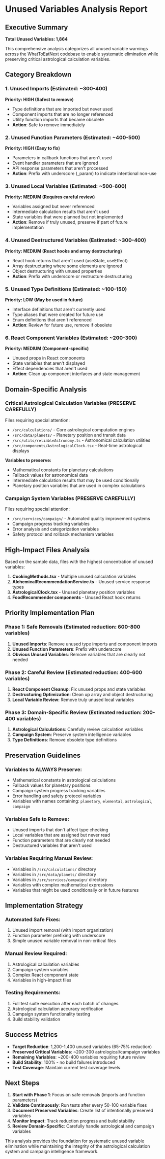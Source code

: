 # Unused Variables Analysis Report

## Executive Summary

**Total Unused Variables: 1,864**

This comprehensive analysis categorizes all unused variable warnings across the
WhatToEatNext codebase to enable systematic elimination while preserving
critical astrological calculation variables.

## Category Breakdown

### 1. Unused Imports (Estimated: ~300-400)

**Priority: HIGH (Safest to remove)**

- Type definitions that are imported but never used
- Component imports that are no longer referenced
- Utility function imports that became obsolete
- **Action**: Safe to remove immediately

### 2. Unused Function Parameters (Estimated: ~400-500)

**Priority: HIGH (Easy to fix)**

- Parameters in callback functions that aren't used
- Event handler parameters that are ignored
- API response parameters that aren't processed
- **Action**: Prefix with underscore (\_param) to indicate intentional non-use

### 3. Unused Local Variables (Estimated: ~500-600)

**Priority: MEDIUM (Requires careful review)**

- Variables assigned but never referenced
- Intermediate calculation results that aren't used
- State variables that were planned but not implemented
- **Action**: Remove if truly unused, preserve if part of future implementation

### 4. Unused Destructured Variables (Estimated: ~300-400)

**Priority: MEDIUM (React hooks and array destructuring)**

- React hook returns that aren't used (useState, useEffect)
- Array destructuring where some elements are ignored
- Object destructuring with unused properties
- **Action**: Prefix with underscore or restructure destructuring

### 5. Unused Type Definitions (Estimated: ~100-150)

**Priority: LOW (May be used in future)**

- Interface definitions that aren't currently used
- Type aliases that were created for future use
- Enum definitions that aren't referenced
- **Action**: Review for future use, remove if obsolete

### 6. React Component Variables (Estimated: ~200-300)

**Priority: MEDIUM (Component-specific)**

- Unused props in React components
- State variables that aren't displayed
- Effect dependencies that aren't used
- **Action**: Clean up component interfaces and state management

## Domain-Specific Analysis

### Critical Astrological Calculation Variables (PRESERVE CAREFULLY)

Files requiring special attention:

- `/src/calculations/` - Core astrological computation engines
- `/src/data/planets/` - Planetary position and transit data
- `/src/utils/reliableAstronomy.ts` - Astronomical calculation utilities
- `/src/components/AstrologicalClock.tsx` - Real-time astrological displays

**Variables to preserve:**

- Mathematical constants for planetary calculations
- Fallback values for astronomical data
- Intermediate calculation results that may be used conditionally
- Planetary position variables that are used in complex calculations

### Campaign System Variables (PRESERVE CAREFULLY)

Files requiring special attention:

- `/src/services/campaign/` - Automated quality improvement systems
- Campaign progress tracking variables
- Error analysis and categorization variables
- Safety protocol and rollback mechanism variables

## High-Impact Files Analysis

Based on the sample data, files with the highest concentration of unused
variables:

1. **CookingMethods.tsx** - Multiple unused calculation variables
2. **AlchemicalRecommendationService.ts** - Unused service response types
3. **AstrologicalClock.tsx** - Unused planetary position variables
4. **FoodRecommender components** - Unused React hook returns

## Priority Implementation Plan

### Phase 1: Safe Removals (Estimated reduction: 600-800 variables)

1. **Unused Imports**: Remove unused type imports and component imports
2. **Unused Function Parameters**: Prefix with underscore
3. **Obvious Unused Variables**: Remove variables that are clearly not needed

### Phase 2: Careful Review (Estimated reduction: 400-600 variables)

1. **React Component Cleanup**: Fix unused props and state variables
2. **Destructuring Optimization**: Clean up array and object destructuring
3. **Local Variable Review**: Remove truly unused local variables

### Phase 3: Domain-Specific Review (Estimated reduction: 200-400 variables)

1. **Astrological Calculations**: Carefully review calculation variables
2. **Campaign System**: Preserve system intelligence variables
3. **Type Definitions**: Remove obsolete type definitions

## Preservation Guidelines

### Variables to ALWAYS Preserve:

- Mathematical constants in astrological calculations
- Fallback values for planetary positions
- Campaign system progress tracking variables
- Error handling and safety protocol variables
- Variables with names containing: `planetary`, `elemental`, `astrological`,
  `campaign`

### Variables Safe to Remove:

- Unused imports that don't affect type checking
- Local variables that are assigned but never read
- Function parameters that are clearly not needed
- Destructured variables that aren't used

### Variables Requiring Manual Review:

- Variables in `/src/calculations/` directory
- Variables in `/src/data/planets/` directory
- Variables in `/src/services/campaign/` directory
- Variables with complex mathematical expressions
- Variables that might be used conditionally or in future features

## Implementation Strategy

### Automated Safe Fixes:

1. Unused import removal (with import organization)
2. Function parameter prefixing with underscore
3. Simple unused variable removal in non-critical files

### Manual Review Required:

1. Astrological calculation variables
2. Campaign system variables
3. Complex React component state
4. Variables in high-impact files

### Testing Requirements:

1. Full test suite execution after each batch of changes
2. Astrological calculation accuracy verification
3. Campaign system functionality testing
4. Build stability validation

## Success Metrics

- **Target Reduction**: 1,200-1,400 unused variables (65-75% reduction)
- **Preserved Critical Variables**: ~200-300 astrological/campaign variables
- **Remaining Variables**: ~200-400 variables requiring future review
- **Build Stability**: 100% - no build failures introduced
- **Test Coverage**: Maintain current test coverage levels

## Next Steps

1. **Start with Phase 1**: Focus on safe removals (imports and function
   parameters)
2. **Validate Continuously**: Run tests after every 50-100 variable fixes
3. **Document Preserved Variables**: Create list of intentionally preserved
   variables
4. **Monitor Impact**: Track reduction progress and build stability
5. **Review Domain-Specific**: Carefully handle astrological and campaign
   variables

This analysis provides the foundation for systematic unused variable elimination
while maintaining the integrity of the astrological calculation system and
campaign intelligence framework.

